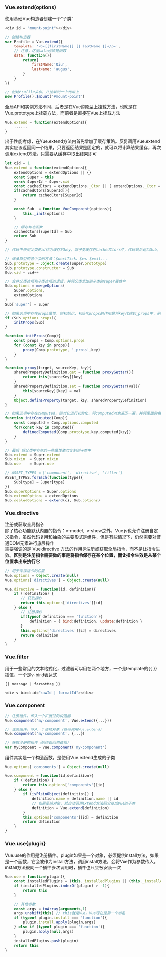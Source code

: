### Vue.extend(options)
使用基础Vue构造器创建一个“子类”
````js
<div id = "mount-point"></div>

// 创建构造器
var Profile = Vue.extend({
    template: '<p>{{firstName}} {{ lastName }}</p>',
    // 注意，这里data必须是函数
    data: function(){
        return{
            firstName:'Qiu',
            lastName: 'augus',
        }
    }
})

// 创建Profile实例，并挂载到一个元素上
new Profile().$mount('#mount-point')
````
全局API和实例方法不同，后者是在Vue的原型上挂载方法，也就是在Vue.prototype上挂载方法，而前者是直接在Vue上挂载方法
````js
Vue.extend = function(extendOptions){
    ......
}
````
出于性能考虑，在Vue.extend方法内首先增加了缓存策略。反复调用Vue.extend其实应该返回同一个结果，只要返回结果是固定的，就可以将计算结果缓存，再次调用extend方法，只需要从缓存中取出结果即可  
````js
let cid = 1
Vue.extend = function(extendOptions){
    extendOptions = extendOptions || {}
    const Super = this
    const SuperId = Super.cid
    const cachedCtors = extendOptions._Ctor || ( extendOptions._Ctor = {} )
    if(cachedCtors[SuperId]){
        return cachedCtors[SuperId]
    }

    const Sub  = function VueComponent(options){
        this._init(options)
    }

    // 缓存构造函数
    cachedCtors[SuperId] = Sub
    return Sub 
}

// 代码中使用父类的id作为缓存的key，将子类缓存在cachedCtors中，代码最后返回Sub，但是此时它还不具备Vue的能力，因为没有写继承的逻辑
````
````js
// 继承原型的各个实例方法：$nextTick、$on、$emit...
Sub.prototype = Object.create(Super.prototype)
Sub.prototype.constructor = Sub
Sub.cid = cid++

// 合并父类选项和子类选项的逻辑，并将父类添加到子类的super属性中
Sub.options = mergeOptions(
    Super.options,
    extendOptions
)
Sub['super'] = Super

// 如果选项中存在props属性，则初始化，初始化props的作用是将key代理到_props中，例如 vm.name 实际上可以访问到的是 Sub.prototype._props.name
if (Sub.options.props){
    initProps(Sub)
}

function initProps(Comp){
    const props = Comp.options.props
    for (const key in props){
        proxy(Comp.prototype, '_props',key)
    }
}

function proxy(target, sourceKey, key){
    sharedPropertyDefinition.get = function proxyGetter(){
        return this[sourceKey][key]
    }
    sharedPropertyDefinition.set = function proxySetter(val){
        this[sourceKey][key] = val
    }
    Object.defineProperty(target, key, sharedPropertyDefinition)
}

// 如果选项中存在computed，则对它进行初始化，将computed对象遍历一遍，并将里面的每一项都定义一遍
function initComputed(Comp){
    const computed = Comp.options.computed
    for(const key in computed){
        definedComputed(Comp.prototype,key,computed[key])
    }
}

// 最后 将父类中存在的一些属性依次复制到子类中
Sub.extend = Super.extend
Sub.mixin  = Super.mixin
Sub.use    = Super.use

// ASSET_TYPES = ['component', 'directive', 'filter']
ASSET_TYPES.forEach(function(type){
    Sub[type] = Super[type]
})
Sub.superOptions = Super.options
Sub.extendOptions = extendOptions
Sub.sealedOptions = extend({}, Sub.options)
````
### Vue.directive
注册或获取全局指令  
除了核心功能默认内置的指令：v-model、v-show之外，Vue.js也允许注册自定义指令，虽然代码复用和抽象的主要形式是组件，但是有些情况下，仍然需要对普通DOM元素进行底层操作  
需要强调的是 Vue.directive 方法的作用是注册或获取全局指令，而不是让指令生效。**区别是注册指令需要做的事是将指令保存在某个位置，而让指令生效是从某个位置拿出来执行它**
````js
// 用于保存指令的位置
Vue.options = Object.create(null)
Vue.options['directives'] = Object.create(null)

Vue.directive = function(id, definition){
    if (!definition) {
       // 获取操作
       return this.options['directives'][id]
    } else {
       // 注册操作
       if(typeof definition === 'function'){
           definition = { bind:definition, update:definition }
       }
       this.options['directives'][id] = directives
       return definition
    }
}
````
### Vue.filter
用于一些常见的文本格式化，过滤器可以用在两个地方，一个是template的{{ }} 插值，一个是v-bind表达式  
````js
{{ message | formatMsg }}

<div v-bind:id="rawId | formatId"></div>
````
### Vue.component
````js
// 注册组件，传入一个扩展过的构造器
Vue.component('my-component', Vue.extend({...}))

// 注册组件，传入一个选项对象（自动调用Vue.extend)
Vue.component('my-component', {...})

// 获取注册的组件（始终返回构造器）
var MyCompoent = Vue.component('my-component')
````
组件其实是一个构造函数，是使用Vue.extend生成的子类
````js
Vue.options['components'] = Object.create(null)

Vue.component = function(id,definition){
    if (!definition) {
        return this.options['components'][id]
    } else {
        if (isPlainObject(definition)) {
            definition.name = definition.name || id
            // 如果是纯对象，就自动调用extend方法把它变成Vue的子类
            definition = Vue.extend(definition)
        }
        this.options['components'][id] = definition
        return definition
    }
}
````
### Vue.use{plugin}
Vue.use的作用是注册插件。plugin如果是一个对象，必须提供install方法，如果是一个函数，它会被作为install方法，调用install方法，会将Vue作为参数传入。install方法被同一个插件多次调用时，插件也只会被安装一次  
````js
Vue.use = function(plugin){
    const installedPlugins = (this._installedPlugins || (this._installedPlugins = []))
    if (installedPlugins.indexOf(plugin) > -1){
        return this
    }

    // 其他参数
    const args = toArray(arguments,1)
    args.unshift(this) // this就是Vue，Vue现在是第一个参数
    if (typeof plugin.install === 'function'){
        plugin.install.apply(plugin,args)
    } else if (typeof plugin === 'function'){
        plugin.apply(null,args)
    }
    installedPlugins.push(plugin)
    return this
}
````  




